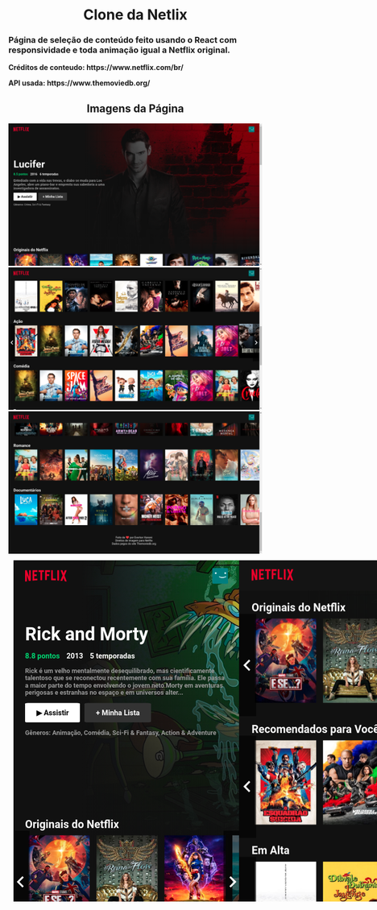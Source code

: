 <h1 style="text-align: center;">Clone da Netlix</h1>
    <h3>Página de seleção de conteúdo feito usando o React com responsividade e toda animação igual a Netflix original.</h3>
    <strong>
        <p>Créditos de conteudo: https://www.netflix.com/br/</p>
        <p>API usada: https://www.themoviedb.org/</p>
    </strong>
    <h2 style="text-align: center;">Imagens da Página</h2>
    <img src="images/1.png" alt="">
    <img src="images/2.png" alt="">
    <img src="images/3.png" alt="">
    <div style="display: flex; padding:10px; white-space:nowrap">
        <img src="images/4.png" alt="">
        <img src="images/5.png" alt="">
        <img src="images/6.png" alt="">
    </div>

